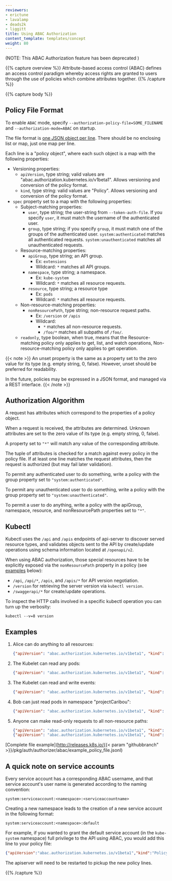 ```yaml
---
reviewers:
- erictune
- lavalamp
- deads2k
- liggitt
title: Using ABAC Authorization
content_template: templates/concept
weight: 80
---
```

(NOTE: This ABAC Authorization feature has been deprecated )

{{% capture overview %}}
Attribute-based access control (ABAC) defines an access control paradigm whereby access rights are granted to users through the use of policies which combine attributes together.
{{% /capture %}}

{{% capture body %}}
## Policy File Format

To enable `ABAC` mode, specify `--authorization-policy-file=SOME_FILENAME` and `--authorization-mode=ABAC` on startup.

The file format is [one JSON object per line](http://jsonlines.org/).  There
should be no enclosing list or map, just one map per line.

Each line is a "policy object", where each such object is a map with the following
properties:

  - Versioning properties:
    - `apiVersion`, type string; valid values are "abac.authorization.kubernetes.io/v1beta1". Allows versioning and conversion of the policy format.
    - `kind`, type string: valid values are "Policy". Allows versioning and conversion of the policy format.
  - `spec` property set to a map with the following properties:
    - Subject-matching properties:
      - `user`, type string; the user-string from `--token-auth-file`. If you specify `user`, it must match the username of the authenticated user.
      - `group`, type string; if you specify `group`, it must match one of the groups of the authenticated user. `system:authenticated` matches all authenticated requests. `system:unauthenticated` matches all unauthenticated requests.
    - Resource-matching properties:
      - `apiGroup`, type string; an API group.
        - Ex: `extensions`
        - Wildcard: `*` matches all API groups.
      - `namespace`, type string; a namespace.
        - Ex: `kube-system`
        - Wildcard: `*` matches all resource requests.
      - `resource`, type string; a resource type
        - Ex: `pods`
        - Wildcard: `*` matches all resource requests.
    - Non-resource-matching properties:
      - `nonResourcePath`, type string; non-resource request paths.
        - Ex: `/version` or `/apis`
        - Wildcard: 
          - `*` matches all non-resource requests.
          - `/foo/*` matches all subpaths of `/foo/`.
    - `readonly`, type boolean, when true, means that the Resource-matching policy only applies to get, list, and watch operations, Non-resource-matching policy only applies to get operation.

{{< note >}}
An unset property is the same as a property set to the zero value for its type
(e.g. empty string, 0, false). However, unset should be preferred for
readability.

In the future, policies may be expressed in a JSON format, and managed via a
REST interface.
{{< /note >}}

## Authorization Algorithm

A request has attributes which correspond to the properties of a policy object.

When a request is received, the attributes are determined.  Unknown attributes
are set to the zero value of its type (e.g. empty string, 0, false).

A property set to `"*"` will match any value of the corresponding attribute.

The tuple of attributes is checked for a match against every policy in the
policy file. If at least one line matches the request attributes, then the
request is authorized (but may fail later validation).

To permit any authenticated user to do something, write a policy with the
group property set to `"system:authenticated"`.

To permit any unauthenticated user to do something, write a policy with the
group property set to `"system:unauthenticated"`.

To permit a user to do anything, write a policy with the apiGroup, namespace,
resource, and nonResourcePath properties set to `"*"`.

## Kubectl

Kubectl uses the `/api` and `/apis` endpoints of api-server to discover
served resource types, and validates objects sent to the API by create/update
operations using schema information located at `/openapi/v2`.

When using ABAC authorization, those special resources have to be explicitly
exposed via the `nonResourcePath` property in a policy (see [examples](#examples) below):

* `/api`, `/api/*`, `/apis`, and `/apis/*` for API version negotiation.
* `/version` for retrieving the server version via `kubectl version`.
* `/swaggerapi/*` for create/update operations.

To inspect the HTTP calls involved in a specific kubectl operation you can turn
up the verbosity:

    kubectl --v=8 version

## Examples

 1. Alice can do anything to all resources:

    ```json
    {"apiVersion": "abac.authorization.kubernetes.io/v1beta1", "kind": "Policy", "spec": {"user": "alice", "namespace": "*", "resource": "*", "apiGroup": "*"}}
    ```
 2. The Kubelet can read any pods:

    ```json
    {"apiVersion": "abac.authorization.kubernetes.io/v1beta1", "kind": "Policy", "spec": {"user": "kubelet", "namespace": "*", "resource": "pods", "readonly": true}}
    ```
 3. The Kubelet can read and write events:

    ```json
    {"apiVersion": "abac.authorization.kubernetes.io/v1beta1", "kind": "Policy", "spec": {"user": "kubelet", "namespace": "*", "resource": "events"}}
    ```
 4. Bob can just read pods in namespace "projectCaribou":

    ```json
    {"apiVersion": "abac.authorization.kubernetes.io/v1beta1", "kind": "Policy", "spec": {"user": "bob", "namespace": "projectCaribou", "resource": "pods", "readonly": true}}
    ```
 5. Anyone can make read-only requests to all non-resource paths:

    ```json
    {"apiVersion": "abac.authorization.kubernetes.io/v1beta1", "kind": "Policy", "spec": {"group": "system:authenticated", "readonly": true, "nonResourcePath": "*"}}
    {"apiVersion": "abac.authorization.kubernetes.io/v1beta1", "kind": "Policy", "spec": {"group": "system:unauthenticated", "readonly": true, "nonResourcePath": "*"}}
    ```

[Complete file example](http://releases.k8s.io/{{< param "githubbranch" >}}/pkg/auth/authorizer/abac/example_policy_file.jsonl)

## A quick note on service accounts

Every service account has a corresponding ABAC username, and that service account's user name is generated according to the naming convention:

```shell
system:serviceaccount:<namespace>:<serviceaccountname>
```

Creating a new namespace leads to the creation of a new service account in the following format:

```shell
system:serviceaccount:<namespace>:default
```

For example, if you wanted to grant the default service account (in the `kube-system` namespace) full 
privilege to the API using ABAC, you would add this line to your policy file:

```json
{"apiVersion":"abac.authorization.kubernetes.io/v1beta1","kind":"Policy","spec":{"user":"system:serviceaccount:kube-system:default","namespace":"*","resource":"*","apiGroup":"*"}}
```

The apiserver will need to be restarted to pickup the new policy lines.

{{% /capture %}}

